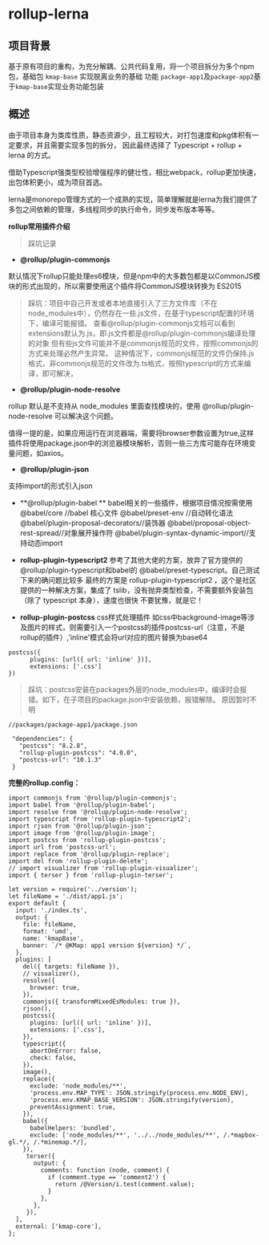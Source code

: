 # rollup-lerna

## 项目背景

基于原有项目的重构，为充分解耦、公共代码复用，将一个项目拆分为多个npm包，基础包 `kmap-base` 实现脱离业务的基础 功能
`package-app1`及`package-app2`基于`kmap-base`实现业务功能包装

## 概述
由于项目本身为类库性质，静态资源少，且工程较大，对打包速度和pkg体积有一定要求，并且需要实现多包的拆分，
因此最终选择了 Typescript + rollup + lerna 的方式。

借助Typescript强类型校验增强程序的健壮性，相比webpack，rollup更加快速，出包体积更小，成为项目首选。

lerna是monorepo管理方式的一个成熟的实现，简单理解就是lerna为我们提供了
多包之间依赖的管理，多线程同步的执行命令，同步发布版本等等。

**rollup常用插件介绍**

> 踩坑记录

- **@rollup/plugin-commonjs** 

 默认情况下rollup只能处理es6模块，但是npm中的大多数包都是以CommonJS模块的形式出现的，所以需要使用这个插件将CommonJS模块转换为 ES2015
 

> 踩坑：项目中自己开发或者本地直接引入了三方文件库（不在node_modules中），仍然存在一些.js文件，在基于typescript配置的环境下，编译可能报错。
> 查看@rollup/plugin-commonjs文档可以看到 extensions默认为.js，即.js文件都是@rollup/plugin-commonjs编译处理的对象
> 但有些js文件可能并不是commonjs规范的文件，按照commonjs的方式来处理必然产生异常。
> 这种情况下，commonjs规范的文件仍保持.js格式，非commonjs规范的文件改为.ts格式，按照typescript的方式来编译，即可解决，
 

- **@rollup/plugin-node-resolve**

rollup 默认是不支持从 node_modules 里面查找模块的，使用 @rollup/plugin-node-resolve 可以解决这个问题。

值得一提的是，如果应用运行在浏览器端，需要将browser参数设置为true,这样插件将使用package.json中的浏览器模块解析，否则一些三方库可能存在环境变量问题，如axios。

- **@rollup/plugin-json** 

支持import的形式引入json

- **@rollup/plugin-babel **
 babel相关的一些插件，根据项目情况按需使用
 @babel/core //babel 核心文件
 @babel/preset-env //自动转化语法
 @babel/plugin-proposal-decorators//装饰器
 @babel/proposal-object-rest-spread//对象展开操作符
 @babel/plugin-syntax-dynamic-import//支持动态import

- **rollup-plugin-typescript2**
参考了其他大佬的方案，放弃了官方提供的 @rollup/plugin-typescript和babel的 @babel/preset-typescript。自己测试下来的确问题比较多
最终的方案是 rollup-plugin-typescript2 ，这个是社区提供的一种解决方案，集成了 tslib，没有抛弃类型检查，不需要额外安装包（除了 typescript 本身），速度也很快
不要犹豫，就是它！

- **rollup-plugin-postcss**
css样式处理插件
如css中background-image等涉及图片的样式，则需要引入一个postcss的插件postcss-url（注意，不是rollup的插件）,'inline'模式会将url对应的图片替换为base64

```
postcss({
      plugins: [url({ url: 'inline' })],
      extensions: ['.css']
})
```

> 踩坑：postcss安装在packages外层的node_modules中，编译时会报错。如下，在子项目的package.json中安装依赖，报错解除。
> 原因暂时不明

 ```
 //packages/package-app1/package.json
 
  "dependencies": {
    "postcss": "8.2.8",
    "rollup-plugin-postcss": "4.0.0",
    "postcss-url": "10.1.3"
  }
 ```



**完整的rollup.config：**

```
import commonjs from '@rollup/plugin-commonjs';
import babel from '@rollup/plugin-babel';
import resolve from '@rollup/plugin-node-resolve';
import typescript from 'rollup-plugin-typescript2';
import rjson from '@rollup/plugin-json';
import image from '@rollup/plugin-image';
import postcss from 'rollup-plugin-postcss';
import url from 'postcss-url';
import replace from '@rollup/plugin-replace';
import del from 'rollup-plugin-delete';
// import visualizer from 'rollup-plugin-visualizer';
import { terser } from 'rollup-plugin-terser';

let version = require('../version');
let fileName = './dist/app1.js';
export default {
  input: './index.ts',
  output: {
    file: fileName,
    format: 'umd',
    name: 'kmapBase',
    banner: `/* @KMap: app1 version ${version} */`,
  },
  plugins: [
    del({ targets: fileName }),
    // visualizer(),
    resolve({
      browser: true,
    }),
    commonjs({ transformMixedEsModules: true }),
    rjson(),
    postcss({
      plugins: [url({ url: 'inline' })],
      extensions: ['.css'],
    }),
    typescript({
      abortOnError: false,
      check: false,
    }),
    image(),
    replace({
      exclude: 'node_modules/**',
      'process.env.MAP_TYPE': JSON.stringify(process.env.NODE_ENV),
      'process.env.KMAP_BASE_VERSION': JSON.stringify(version),
      preventAssignment: true,
    }),
    babel({
      babelHelpers: 'bundled',
      exclude: ['node_modules/**', '../../node_modules/**', /.*mapbox-gl.*/, /.*minemap.*/],
    }),
     terser({
       output: {
         comments: function (node, comment) {
           if (comment.type == 'comment2') {
             return /@Version/i.test(comment.value);
           }
         },
       },
     }),
  ],
  external: ['kmap-core'],
};
```
